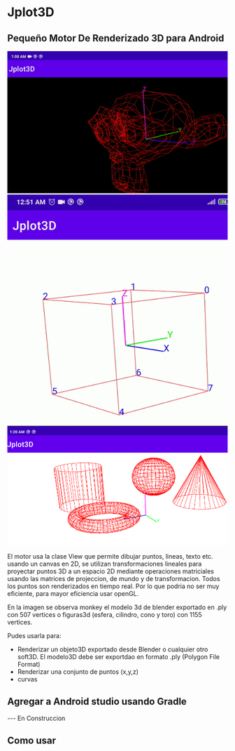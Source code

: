 # Jplot3D
## Pequeño Motor De Renderizado 3D para Android

![GitHub Logo](/image/monogif.gif)![GitHub Logo](/image/cubogif.gif)
![GitHub Logo](/image/figuras.png)


El motor usa la clase View que permite dibujar puntos, lineas, texto etc. usando un canvas en 2D,
se utilizan transformaciones lineales para proyectar puntos 3D a un espacio 2D mediante operaciones
matriciales usando las matrices de projeccion, de mundo y de transformacion. Todos los puntos
son renderizados en tiempo real. Por lo que podria no ser muy eficiente, para mayor eficiencia usar openGL.

En la imagen se observa monkey el modelo 3d de blender exportado en .ply  con 507 vertices o figuras3d (esfera, cilindro, cono y toro) con 1155 vertices.




Pudes usarla para:
- Renderizar un objeto3D exportado desde Blender o cualquier otro soft3D. El modelo3D debe ser exportdao en formato .ply (Polygon File Format)
- Renderizar una conjunto de puntos (x,y,z) 
- curvas

## Agregar a Android studio usando Gradle
--- En Construccion
## Como usar

 
